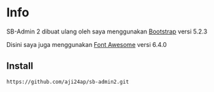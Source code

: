 # Info

SB-Admin 2 dibuat ulang oleh saya menggunakan [Bootstrap](https://getbootstrap.com/) versi 5.2.3

Disini saya juga menggunakan [Font Awesome](https://fontawesome.com/) versi 6.4.0

## Install

```bash
https://github.com/aji24ap/sb-admin2.git
```
